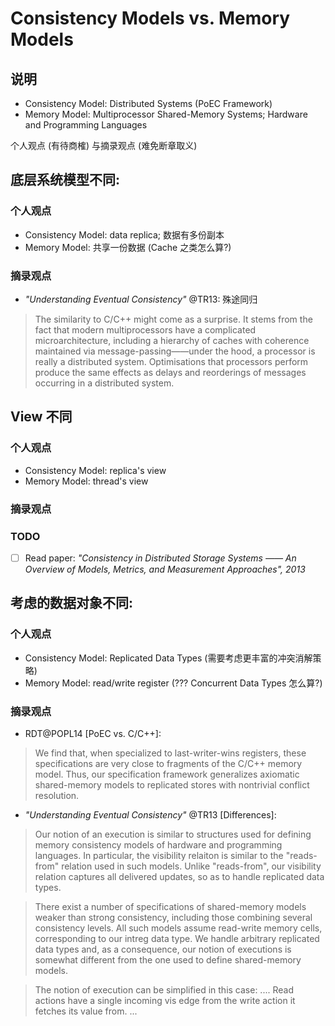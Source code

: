 ﻿# Consistency Models vs. Memory Models

## 说明
- Consistency Model: Distributed Systems (PoEC Framework) 
- Memory Model: Multiprocessor Shared-Memory Systems; Hardware and Programming Languages

个人观点 (有待商榷) 与摘录观点 (难免断章取义)

## 底层系统模型不同:
### 个人观点
- Consistency Model: data replica; 数据有多份副本
- Memory Model: 共享一份数据 (Cache 之类怎么算?)

### 摘录观点
- *"Understanding Eventual Consistency"* @TR13: 殊途同归
> The similarity to C/C++ might come as a surprise. It stems from the fact that modern multiprocessors have a complicated microarchitecture, including a hierarchy of caches with coherence maintained via message-passing——under the hood, a processor is really a distributed system. Optimisations that processors perform produce the same effects as delays and reorderings of messages occurring in a distributed system.

## View 不同
### 个人观点
- Consistency Model: replica's view
- Memory Model: thread's view
### 摘录观点
### TODO
- [ ] Read paper: *"Consistency in Distributed Storage Systems —— An Overview of Models, Metrics, and Measurement Approaches", 2013*

## 考虑的数据对象不同:
### 个人观点
- Consistency Model: Replicated Data Types (需要考虑更丰富的冲突消解策略)
- Memory Model: read/write register (??? Concurrent Data Types 怎么算?)
### 摘录观点
- RDT@POPL14 [PoEC vs. C/C++]:
> We find that, when specialized to last-writer-wins registers, these specifications are very close to fragments of the C/C++ memory model. Thus, our specification framework generalizes axiomatic shared-memory models to replicated stores with nontrivial conflict resolution.
- *"Understanding Eventual Consistency"* @TR13 [Differences]: 
> Our notion of an execution is similar to structures used for defining memory consistency models of hardware and programming languages. In particular, the visibility relaiton is similar to the "reads-from" relation used in such models. Unlike "reads-from", our visibility relation captures all delivered updates, so as to handle replicated data types.

> There exist a number of specifications of shared-memory models weaker than strong consistency, including those combining several consistency levels. All such models assume read-write memory cells, corresponding to our intreg data type. We handle arbitrary replicated data types and, as a consequence, our notion of executions is somewhat different from the one used to define shared-memory models.

> The notion of execution can be simplified in this case: .... Read actions have a single incoming vis edge from the write action it fetches its value from. ...
